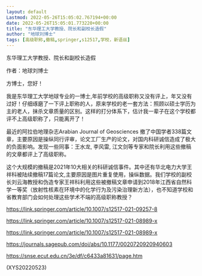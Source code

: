 ```yaml
---
layout: default
Lastmod: 2022-05-26T15:05:02.767194+00:00
date: 2022-05-26T15:05:01.773220+00:00
title: "东华理工大学教授、院长和副校长造假"
author: "地球刘博士"
tags: [高级职称,撤稿,springer,s12517,学校，新语丝]
---
```


东华理工大学教授、院长和副校长造假

作者：地球刘博士

方博士，您好！

我是东华理工大学地球专业的一博士,年前学校的高级职称又没有评上，年又没有过好！仔细琢磨了一下评上职称的人，原来学校的老一套方法：照顾以硕士学历为主的老人，抹杀文章质量的区别。这样的打分体系下，估计我一辈子在这个学校都评不上高级职称了，只能离开了！

最近的阿拉伯地理杂志Arabian Journal of Geosciences 撤了中国学者338篇文章，主要原因是操纵同行评审，论文工厂生产的论文，对国内科研诚信造成了极大的负面影响。发现一些同事：王水龙, 李风雷, 江文剑等专家和院长利用这些撤稿的文章都评上了高级职称。

这个大规模的撤稿是2021年10大相关的科研诚信事件。其中还有华北电力大学王祥科被陆续撤稿17篇论文,主要原因是图片重复使用，操纵数据。我们学校的副校长刘云海教授和伪造专家王祥科利用这些被撤稿文章申请到2018年江西省自然科学一等奖（放射性核素在环境中的化学行为及污染治理新方法），也不知道学校和省教育部门会如何处理这些学术不端的高级职称教授？

https://link.springer.com/article/10.1007/s12517-021-09257-8

https://link.springer.com/article/10.1007/s12517-021-08989-x

https://link.springer.com/article/10.1007/s12517-021-08989-x

https://journals.sagepub.com/doi/abs/10.1177/0020720920940603

https://snse.ecut.edu.cn/3e/df/c6433a81631/page.htm

(XYS20220523)

